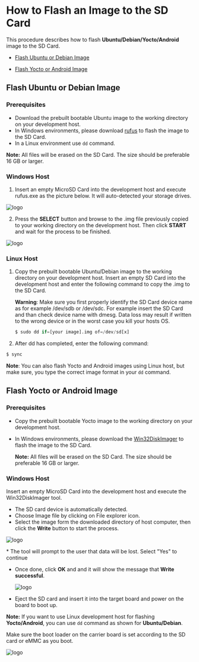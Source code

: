 <div class = "bullets">

# How to Flash an Image to the SD Card
This procedure describes how to flash **Ubuntu/Debian/Yocto/Android** image to the SD Card.

* [Flash Ubuntu or Debian Image](#Flash-Ubuntu-or-Debian-Image)

* [Flash Yocto or Android Image](#Flash-Yocto-or-Android-Image)    

## Flash Ubuntu or Debian Image

### Prerequisites

- Download the prebuilt bootable Ubuntu image to the working directory on your development host.
- In Windows environments, please download [rufus](https://rufus.ie/) to flash the image to the SD Card.
- In a Linux environment use ``` dd ``` command.

 **Note:** All files will be erased on the SD Card. The size should be preferable 16 GB or larger. 

### Windows Host

1. Insert an empty MicroSD Card into the development host and execute rufus.exe as the picture below. It will auto-detected your storage drives.

<img src="HowToFlashImageSD.assets\rufus_1.png" alt="logo" style="zoom:100%; margin-left: auto; margin-right: auto; display: block;" />

2. Press the **SELECT** button and browse to the .img file previously copied to your working directory on the development host. Then click **START** and wait for the process to be finished.

<img src="HowToFlashImageSD.assets\rufus_2.png" alt="logo" style="zoom:100%; margin-left: auto; margin-right: auto; display: block;" />

### Linux Host

1. Copy the prebuilt bootable Ubuntu/Debian image to the working directory on your development host. Insert an empty SD Card into the development host and enter the following command to copy the .img to the SD Card.

   **Warning**: Make sure you first properly identify the SD Card device name as for example /dev/sdb or /dev/sdc. For example insert the SD Card and than check device name with dmesg. Data loss may result if written to the wrong device or in the worst case you kill your hosts OS.

   ```python
   $ sudo dd if=[your image].img of=/dev/sd[x]
   ```

2. After dd has completed, enter the following command:


  ```python
  $ sync
  ```
**Note**: You can also flash Yocto and Android images using Linux host, but make sure, you type the correct image format in your ``` dd ``` command.

## Flash Yocto or Android Image

### Prerequisites

- Copy the prebuilt bootable Yocto image to the working directory on your development host.

- In Windows environments, please download the [Win32DiskImager](https://win32diskimager.download/) to flash the image to the SD Card.

  **Note:** All files will be erased on the SD Card. The size should be preferable 16 GB or larger.

### Windows Host

Insert an empty MicroSD Card into the development host and execute the Win32DiskImager tool.

- The SD card device is automatically detected.
- Choose Image file by clicking on File explorer icon.
- Select the image form the downloaded directory of host computer, then click the **Write** button to start the process.


<img src="HowToFlashImageSD.assets\win32_1.PNG" alt="logo" style="zoom:100%; margin-left: auto; margin-right: auto; display: block;" />

\* The tool will prompt to the user that data will be lost. Select "Yes" to continue

- Once done, click **OK** and and it will show the message that **Write successful**.

  <img src="HowToFlashImageSD.assets\win32_2.PNG" alt="logo" style="zoom:100%; margin-left: auto; margin-right: auto; display: block;" />

- Eject the SD card and insert it into the target board and power on the board to boot up.

**Note:** If you want to use Linux development host for flashing **Yocto/Android**, you can use ``` dd ``` command as shown for **Ubuntu/Debian**.

Make sure the boot loader on the carrier board is set according to the SD card or eMMC as you boot.

<img src="HowToFlashImageSD.assets\Boot_loadert.png" alt="logo" style="zoom:100%; margin-left: auto; margin-right: auto; display: block;" />


</div> 